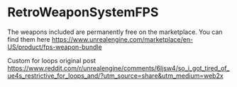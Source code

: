 # RetroWeaponSystemFPS
 
The weapons included are permanently free on the marketplace. You can find them here https://www.unrealengine.com/marketplace/en-US/product/fps-weapon-bundle

Custom for loops original post https://www.reddit.com/r/unrealengine/comments/6ljsw4/so_i_got_tired_of_ue4s_restrictive_for_loops_and/?utm_source=share&utm_medium=web2x
